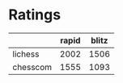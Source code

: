 # Ratings

|          | rapid | blitz |
|----------|-------|-------|
| lichess  | 2002 | 1506 |
| chesscom | 1555 | 1093 |
